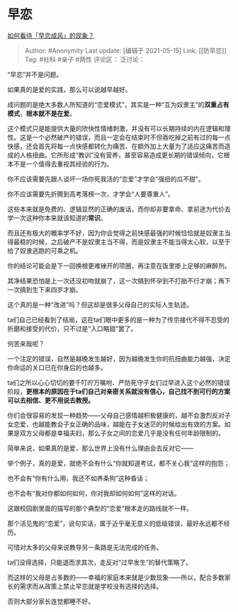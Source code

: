 # 早恋
[如何看待「早恋成风」的现象？](https://www.zhihu.com/question/27601907/answer/1882733983)

> Author: #Anonymity
> Last update: [编辑于 2021-05-15]
> Link: [[防早恋]]
> Tag: #社科 #亲子 #两性
> 评论区：
> 泛讨论：

“早恋”并不是问题。

如果真的是爱的实践，那么可以说越早越好。

成问题的是绝大多数人所知道的“恋爱模式”，其实是一种“互为奴隶主”的**双重占有模式**，**根本就不是在爱**。

这个模式只是能提供大量的欣快性情绪刺激，并没有可以长期持续的内在逻辑和理性。这是一个必然破产的错误，而且一定会在结束时不但吞吃掉之前有过的每一点快感，还会首先将每一点快感都转化为痛苦、在额外加上大量为了适应这痛苦而造成的人格扭曲。它所形成“教训”没有营养，甚至容易造成更长期的错误倾向，它根本不是一个值得去重视其经验的行为。

你不应该需要先跟人谈坏一场你死我活的“恋爱”才学会“强扭的瓜不甜”。

你不应该需要先折腾到高考落榜一次，才学会“人要尊重人”。

这些本来就是免费的、逻辑显然的正确的废话，而你却非要拿命、拿前途为代价去学一次这种你本来就该知道的**常识**。

而且还有极大的概率学不好，因为你会觉得之前快感最强的时候恰恰就是奴隶主当得最稳的时候，之后破产不是奴隶主当不得，而是奴隶主不能当得太心软，以至于给了奴隶逃跑的可乘之机。

你的结论可能会是下一回换根更难锉开的项圈，再注意在饭里掺上足够的麻醉剂。

其净结果恐怕是上一次还没初吻就崩了，这一次搞到怀孕到不打胎不行才崩；再下一次搞到生下来四岁才崩。

这个真的是一种“改进”吗？但这却是很多父母自己的实际人生轨迹。

ta们自己已经看到了结局，这在ta们眼中更多的是一种为了传宗接代不得不忍受的折磨和接受的代价，只不过是“入口略甜”罢了。

何苦来哉呢？

一个注定的错误，自然是越晚发生越好，因为越晚发生你的抗扭曲能力越强，决定你命运的关口已在你身后的也越多。

ta们之所以心心切切的要千叮咛万嘱咐、严防死守子女们过早进入这个必然的错误阶段，**更根本的原因在于ta们自己对亲密关系就没有信心，自己找不到可行的方案可以去相信、更不用说去教授。**

你们会很容易的发现一种趋势——父母自己感情越积极健康的，越不会激烈反对子女恋爱，也越能教会子女正确的品味，越能在子女迷茫的时候给出有效的方案。如果是双方父母都是幸福夫妇，那么子女之间的恋爱几乎是没有任何年龄限制的。

简单来说，如果真的是爱，那么世界上没有什么理由会去反对它——

举个例子，真的是爱，就绝不会有什么“你就知道考试，都不关心我”这样的抱怨；

也不会有“你有什么用，我还不如养条狗”这种昏话；

也不会有“我对你都如何如何，你对我却如何如何”这样的对话。

这跟校园剧里面的描写的那个典型的“恋爱”根本走的路线就不一样。

那个活见鬼的“恋爱”，说句实话，属于近乎毫无意义的低级错误，最好永远都不经历。

可惜对太多的父母来说教导另一条路是无法完成的任务。

ta们没得选择，只能退而求其次，走反对“过早发生”的替代策略了。

而这样的父母是占多数的——幸福的家庭本来就是少数现象——所以，配合多数家长的需求而从政策上禁止早恋就是学校没有选择的选择。

否则大部分家长连觉都睡不好。
